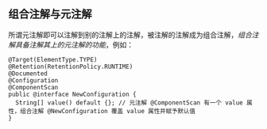 


## 组合注解与元注解
所谓元注解即可以注解到别的注解上的注解，被注解的注解成为组合注解，*组合注解具备注解其上的元注解的功能*，例如：
```
@Target(ElementType.TYPE)
@Retention(RetentionPolicy.RUNTIME)
@Documented
@Configuration
@ComponentScan
public @interface NewConfiguration {
  String[] value() default {}; // 元注解 @ComponentScan 有一个 value 属性，组合注解 @NewConfiguration 覆盖 value 属性并赋予默认值
}
```
